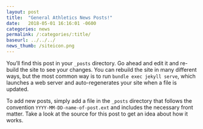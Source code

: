 ```yaml
---
layout: post
title:  "General Athletics News Posts!"
date:   2018-05-01 16:16:01 -0600
categories: news
permalink: /:categories/:title/
baseurl: ../../../
news_thumb: /siteicon.png
---
```


You’ll find this post in your `_posts` directory. Go ahead and edit it and re-build the site to see your changes. You can rebuild the site in many different ways, but the most common way is to run `bundle exec jekyll serve`, which launches a web server and auto-regenerates your site when a file is updated.

To add new posts, simply add a file in the `_posts` directory that follows the convention `YYYY-MM-DD-name-of-post.ext` and includes the necessary front matter. Take a look at the source for this post to get an idea about how it works.
